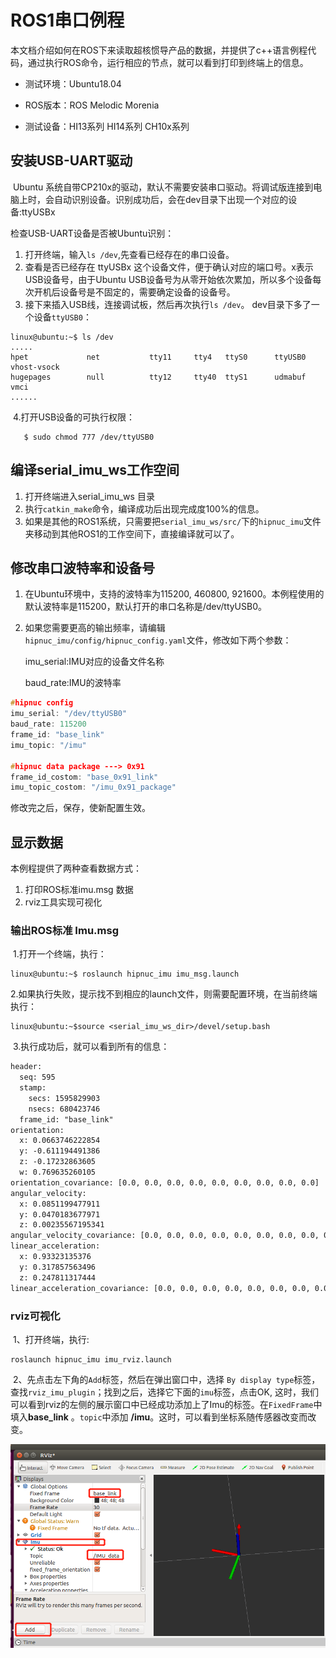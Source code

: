 # ROS1串口例程

​	本文档介绍如何在ROS下来读取超核惯导产品的数据，并提供了c++语言例程代码，通过执行ROS命令，运行相应的节点，就可以看到打印到终端上的信息。

* 测试环境：Ubuntu18.04   

* ROS版本：ROS Melodic Morenia

* 测试设备：HI13系列 HI14系列 CH10x系列

## 安装USB-UART驱动

​	Ubuntu 系统自带CP210x的驱动，默认不需要安装串口驱动。将调试版连接到电脑上时，会自动识别设备。识别成功后，会在dev目录下出现一个对应的设备:ttyUSBx

检查USB-UART设备是否被Ubuntu识别：

1. 打开终端，输入`ls /dev`,先查看已经存在的串口设备。
2. 查看是否已经存在  ttyUSBx 这个设备文件，便于确认对应的端口号。x表示USB设备号，由于Ubuntu USB设备号为从零开始依次累加，所以多个设备每次开机后设备号是不固定的，需要确定设备的设备号。
4. 接下来插入USB线，连接调试板，然后再次执行`ls /dev`。 dev目录下多了一个设备`ttyUSB0`：

```shell
linux@ubuntu:~$ ls /dev
.....
hpet             net           tty11     tty4   ttyS0      ttyUSB0    vhost-vsock
hugepages        null          tty12     tty40  ttyS1      udmabuf  vmci
......
```

​	4.打开USB设备的可执行权限：

```shell
   $ sudo chmod 777 /dev/ttyUSB0
```

##  编译serial_imu_ws工作空间

1. 打开终端进入serial_imu_ws 目录
2. 执行`catkin_make`命令，编译成功后出现完成度100%的信息。
3. 如果是其他的ROS1系统，只需要把`serial_imu_ws/src/`下的`hipnuc_imu`文件夹移动到其他ROS1的工作空间下，直接编译就可以了。

##  修改串口波特率和设备号

1. 在Ubuntu环境中，支持的波特率为115200, 460800, 921600。本例程使用的默认波特率是115200，默认打开的串口名称是/dev/ttyUSB0。	

2. 如果您需要更高的输出频率，请编辑`hipnuc_imu/config/hipnuc_config.yaml`文件，修改如下两个参数：

   imu_serial:IMU对应的设备文件名称

   baud_rate:IMU的波特率

```c
#hipnuc config
imu_serial: "/dev/ttyUSB0"
baud_rate: 115200
frame_id: "base_link"
imu_topic: "/imu"

#hipnuc data package ---> 0x91 
frame_id_costom: "base_0x91_link"
imu_topic_costom: "/imu_0x91_package"
```

修改完之后，保存，使新配置生效。

## 显示数据
本例程提供了两种查看数据方式：

1. 打印ROS标准imu.msg 数据
2. rviz工具实现可视化

### 	输出ROS标准 Imu.msg

​	1.打开一个终端，执行：

```shell
linux@ubuntu:~$ roslaunch hipnuc_imu imu_msg.launch
```

​	2.如果执行失败，提示找不到相应的launch文件，则需要配置环境，在当前终端执行：

```shell
linux@ubuntu:~$source <serial_imu_ws_dir>/devel/setup.bash
```

​	3.执行成功后，就可以看到所有的信息：

```txt
header: 
  seq: 595
  stamp: 
    secs: 1595829903
    nsecs: 680423746
  frame_id: "base_link"
orientation: 
  x: 0.0663746222854
  y: -0.611194491386
  z: -0.17232863605
  w: 0.769635260105
orientation_covariance: [0.0, 0.0, 0.0, 0.0, 0.0, 0.0, 0.0, 0.0, 0.0]
angular_velocity: 
  x: 0.0851199477911
  y: 0.0470183677971
  z: 0.00235567195341
angular_velocity_covariance: [0.0, 0.0, 0.0, 0.0, 0.0, 0.0, 0.0, 0.0, 0.0]
linear_acceleration: 
  x: 0.93323135376
  y: 0.317857563496
  z: 0.247811317444
linear_acceleration_covariance: [0.0, 0.0, 0.0, 0.0, 0.0, 0.0, 0.0, 0.0, 0.0]

```

### rviz可视化

​	1、打开终端，执行:

```shell
roslaunch hipnuc_imu imu_rviz.launch
```

​	2、先点击左下角的`Add`标签，然后在弹出窗口中，选择 `By display type`标签，查找`rviz_imu_plugin`；找到之后，选择它下面的`imu`标签，点击OK, 这时，我们可以看到rviz的左侧的展示窗口中已经成功添加上了Imu的标签。在`FixedFrame`中填入**base_link** 。`topic`中添加 **/imu**。这时，可以看到坐标系随传感器改变而改变。

<img src="img/4.png">

